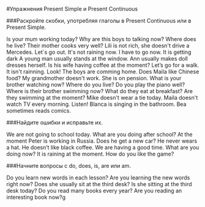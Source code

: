 #Упражнения Present Simple и Present Continuous

###Раскройте скобки, употребляя глаголы в Present Continuous или в Present Simple.

Is your mum working today?
Why are this boys to talking now?
Where does he live?
Their mother cooks very well?
Lili is not rich, she doesn't drive a Mercedes.
Let´s go out. It's not raining now.
I have to go now. It is getting dark
A young man usually stands at the window.
Ann usually makes doll dresses herself.
Is his wife having coffee at the moment?
Let’s go for a walk. It isn't rainning.
Look! The boys are comming home.
Does Maila like Chinese food?
My grandmother doesn't work. She is on pension.
What is your brother watching now?
Where do you live?
Do you play the piano well?
Where is their brother swimming now?
What do they eat at breakfast?
Are they swimming at the moment?
Mike doesn't wear a tie today.
Maila doesn't watch TV every morning.
Listen! Blanca is singing in the bathroom.
Bea sometimes reads comics.

###Найдите ошибки и исправьте их.

We are not going to school today.
What are you doing after school?
At the moment Peter is working in Russia.
Does he get a new car?
He never wears a hat.
He doesn’t like black coffee.
We are having a good time.
What are you doing now?
It is raining at the moment.
How do you like the game?

###Начните вопросы с do, does, is, are или am.

Do you learn new words in each lesson?
Are you learning the new words right now?
Does she usually sit at the third desk?
Is she sitting at the third desk today?
Do you read many books every year?
Are you reading an interesting book now?g
